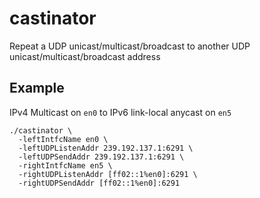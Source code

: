 # castinator
Repeat a UDP unicast/multicast/broadcast to another UDP unicast/multicast/broadcast address

## Example

IPv4 Multicast on `en0` to IPv6 link-local anycast on `en5`

    ./castinator \
      -leftIntfcName en0 \
      -leftUDPListenAddr 239.192.137.1:6291 \
      -leftUDPSendAddr 239.192.137.1:6291 \
      -rightIntfcName en5 \
      -rightUDPListenAddr [ff02::1%en0]:6291 \
      -rightUDPSendAddr [ff02::1%en0]:6291
